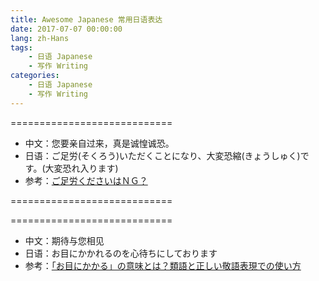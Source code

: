 ```yaml
---
title: Awesome Japanese 常用日语表达
date: 2017-07-07 00:00:00
lang: zh-Hans
tags:
    - 日语 Japanese
    - 写作 Writing
categories: 
    - 日语 Japanese
    - 写作 Writing
---
```


============================

- 中文：您要亲自过来，真是诚惶诚恐。
- 日语：ご足労(そくろう)いただくことになり、大変恐縮(きょうしゅく)です。(大変恐れ入ります)
- 参考：[ご足労くださいはＮＧ？](https://paraft.jp/r000016001172)

============================


============================

- 中文：期待与您相见
- 日语：お目にかかれるのを心待ちにしております
- 参考：[「お目にかかる」の意味とは？類語と正しい敬語表現での使い方](https://biz.trans-suite.jp/13629)